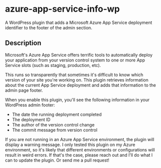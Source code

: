 # azure-app-service-info-wp
A WordPress plugin that adds a Microsoft Azure App Service deployment identifier to the footer of the admin section.

## Description

Microsoft's Azure App Service offers terrific tools to automatically deploy your application from your version control system to one or more App Service slots (such as staging, production, etc). 

This runs so transparently that sometimes it's difficult to know which version of your site you're working on. This plugin retrieves information about the current App Service deployment and adds that information to the admin page footer.

When you enable this plugin, you'll see the following information in your WordPress admin footer:

* The date the running deployment completed
* The deployment ID
* The author of the version control change
* The commit message from version control

If you are not running in an Azure App Service environment, the plugin will display a warning message. I only tested this plugin on my Azure environment, so it's likely that different environments or configurations will result in weird errors. If that's the case, please reach out and I'll do what I can to update the plugin. Or send me a pull request! 
